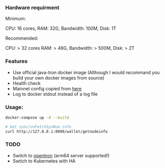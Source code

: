### Hardware requirment

Minimum:

CPU: 16 cores, RAM: 32G, Bandwidth: 100M, Disk: 1T

Recommended:

CPU: > 32 cores RAM: > 48G, Bandwidth: > 500M, Disk: > 2T

### Features

* Use official java-tron docker image (Although I would recommand you build your own docker images from source)
* Health check
* Mainnet config copied from [here](https://github.com/tronprotocol/tron-deployment/blob/master/main_net_config.conf)
* Log to docker stdout instead of a log file

### Usage:

```sh
docker-compose up -d --build

# Get sync/unFetchSynNum info
curl http://127.0.0.1:8090/wallet/getnodeinfo
```

### TODO

* Switch to [opentron](https://github.com/opentron/opentron) (arm64 server supported!)
* Swtich to Kubernetes with HA
